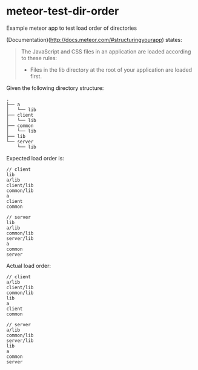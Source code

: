 meteor-test-dir-order
=====================

Example meteor app to test load order of directories

(Documentation)(http://docs.meteor.com/#structuringyourapp) states:

> The JavaScript and CSS files in an application are loaded according to these rules:
> 
> * Files in the lib directory at the root of your application are loaded first.

Given the following directory structure:
```
.
├── a
│   └── lib
├── client
│   └── lib
├── common
│   └── lib
├── lib
└── server
    └── lib
```

Expected load order is:
```
// client
lib
a/lib
client/lib
common/lib
a
client
common

// server
lib
a/lib
common/lib
server/lib
a
common
server
```

Actual load order:
```
// client
a/lib
client/lib
common/lib
lib
a
client
common

// server
a/lib
common/lib
server/lib
lib
a
common
server
```
